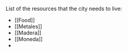 List of the resources that the city needs to live:

- [[Food]]
- [[Metales]]
- [[Madera]]
- [[Moneda]]
- 